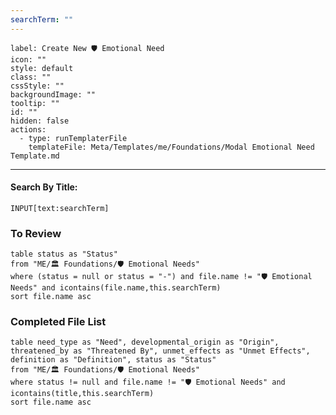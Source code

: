```yaml
---
searchTerm: ""
---
```


```meta-bind-button
label: Create New 🛡️ Emotional Need
icon: ""
style: default
class: ""
cssStyle: ""
backgroundImage: ""
tooltip: ""
id: ""
hidden: false
actions:
  - type: runTemplaterFile
    templateFile: Meta/Templates/me/Foundations/Modal Emotional Need Template.md

```

---
#### Search By Title:
`INPUT[text:searchTerm]`

### To Review
```dataview
table status as "Status"
from "ME/🏛️ Foundations/🛡️ Emotional Needs"
where (status = null or status = "-") and file.name != "🛡️ Emotional Needs" and icontains(file.name,this.searchTerm)
sort file.name asc
```

### Completed File List
```dataview
table need_type as "Need", developmental_origin as "Origin", threatened_by as "Threatened By", unmet_effects as "Unmet Effects", definition as "Definition", status as "Status"
from "ME/🏛️ Foundations/🛡️ Emotional Needs"
where status != null and file.name != "🛡️ Emotional Needs" and icontains(title,this.searchTerm)
sort file.name asc
```
